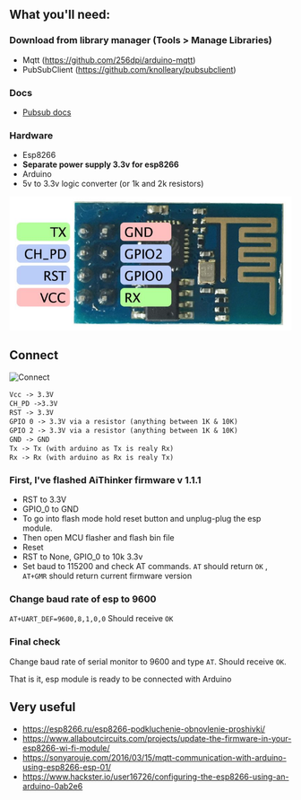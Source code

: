 ## What you'll need:
### Download from library manager (Tools > Manage Libraries)
* Mqtt (https://github.com/256dpi/arduino-mqtt)
* PubSubClient (https://github.com/knolleary/pubsubclient)

### Docs
* [Pubsub docs](https://pubsubclient.knolleary.net/api.html)

### Hardware
* Esp8266
* <b>Separate power supply 3.3v for esp8266</b>
* Arduino
* 5v to 3.3v logic converter (or 1k and 2k resistors)

![Esp8266 pins](res/esp8266_pins.jpg)

## Connect
![Connect](https://habrastorage.org/files/7c2/cd9/0fe/7c2cd90fee074f1cbebc751561ac6649.PNG)
```
Vcc -> 3.3V
CH_PD ->3.3V
RST -> 3.3V
GPIO 0 -> 3.3V via a resistor (anything between 1K & 10K)
GPIO 2 -> 3.3V via a resistor (anything between 1K & 10K)
GND -> GND
Tx -> Tx (with arduino as Tx is realy Rx)
Rx -> Rx (with arduino as Rx is realy Tx)
```

### First, I've flashed AiThinker firmware v 1.1.1
+ RST to 3.3V 
+ GPIO_0 to GND
+ To go into flash mode hold reset button and unplug-plug the esp module.
+ Then open MCU flasher and flash bin file
+ Reset
+ RST to None, GPIO_0 to 10k 3.3v
+ Set baud to 115200 and check AT commands. 
`AT` should return `OK` , `AT+GMR` should return current firmware version

### Change baud rate of esp to 9600
`AT+UART_DEF=9600,8,1,0,0` Should receive `OK`

### Final check
Change baud rate of serial monitor to 9600 and type `AT`. Should receive `OK`.

That is it, esp module is ready to be connected with Arduino

## Very useful 
* https://esp8266.ru/esp8266-podkluchenie-obnovlenie-proshivki/
* https://www.allaboutcircuits.com/projects/update-the-firmware-in-your-esp8266-wi-fi-module/
* https://sonyarouje.com/2016/03/15/mqtt-communication-with-arduino-using-esp8266-esp-01/
* https://www.hackster.io/user16726/configuring-the-esp8266-using-an-arduino-0ab2e6

